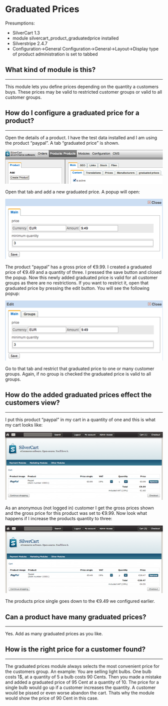 # Graduated Prices

Presumptions:

* SilverCart 1.3
* module silvercart_product_graduatedprice installed
* Silverstripe 2.4.7
* Configuration→General Configuration→General→Layout→Display type of product administration is set to tabbed

## What kind of module is this?
- - -

This module lets you define prices depending on the quantity a customers buys. These prices may be valid to restricted customer groups or valid to all customer groups.
## How do I configure a graduated price for a product?
- - -

Open the details of a product. I have the test data installed and I am using the product “paypal”. A tab “graduated price” is shown.

![](_images/silvercart_product_details.png)

Open that tab and add a new graduated price. A popup will open:

![](_images/silvercart_new_graduated_price_popup.png)

The product “paypal” has a gross price of €9.99. I created a graduated price of €9.49 and a quantity of three. I pressed the save button and closed the popup. Now this newly added graduated price is valid for all customer groups as there are no restrictions. If you want to restrict it, open that graduated price by pressing the edit button. You will see the following popup:

![](_images/silvercart_graduated_price_groups_tab.png)

Go to that tab and restrict that graduated price to one or many customer groups. Again, if no group is checked the graduated price is valid to all groups.
## How do the added graduated prices effect the customers view?
- - -

I put this product “paypal” in my cart in a quantity of one and this is what my cart looks like:

![](_images/becbf2cddc781491fe0a76194956426b.media.700x302.png)

As an anonymous (not logged in) customer I get the gross prices shown and the gross price for this product was set to €9.99. Now look what happens if I increase the products quantity to three:

![](_images/0ced5a13bb52bc1ab3b0281fc2bf565c.media.700x300.png)

The products price single goes down to the €9.49 we configured earlier.
## Can a product have many graduated prices?
- - -

Yes. Add as many graduated prices as you like.
## How is the right price for a customer found?
- - -

The graduated prices module always selects the most convenient price for the customers group. An example: You are selling light bulbs. One bulb costs 1$, at a quantity of 5 a bulb costs 90 Cents. Then you made a mistake and added a graduated price of 95 Cent at a quantity of 10. The price for a single bulb would go up if a customer increases the quantity. A customer would be pissed or even worse abandon the cart. Thats why the module would show the price of 90 Cent in this case.
